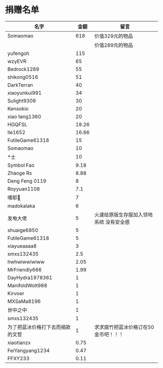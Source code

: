 # 捐赠名单  
| 名字                             | 金额  | 留言                                    |
| -------------------------------- | ----- | --------------------------------------- |
| Somaomao                         | 618   | 价值329元的物品                         |
|                                  |       | 价值289元的物品                         |
| yufengoh                         | 115   |
| wzyEVR                           | 65    |
| Bedrock1289                      | 55    |
| shikong0516                      | 51    |
| DarkTerran                       | 40    |
| xiaoyunkui991                    | 34    |
| Sulight9309                      | 30    |
| Kensokio                         | 20    |
| xiao tang1360                    | 20    |
| HGQFSL                           | 18.26 |
| lle1652                          | 16.66 |
|FutileGame61318                  |  15  |
| Somaomao                         | 10    |
| *士                              | 10    |
| Symbol Fao                       | 9.18  |
| Zhaoge Rs                        | 8.88  |
| Deng Feng 0119                   | 8     |
| Royyuan1108                      | 7.1   |
| 噢耶👻                            | 7     |
| madokalaka                       | 6     |
| 发电大佬                         | 5     | 火速给原版生存服加入领地系统 没有安全感 |
| shuaige6850                      | 5     |
| FutileGame61318                  | 5     |
| xiayueaaaa8                      | 3     |
| smxs132435                       | 2.5   |
| hwhwiwwiwiww                     | 2.05  |
| MrFriendly666                    | 1.99  |
| DayHydra1978361                  | 1     |
| ManifoldWolt988                  | 1     |
| Kirvoer                          | 1     |
| MXSaMa8196                       | 1     |
| 世中之中                         | 1     |
| smxs132435                       | 1     |
| 为了把蓝冰价格打下去而捐款的文哲 | 1     | 求求腐竹把蓝冰价格订在50金币吧！！！    |
| xiaotianzx                       | 0.75  |
| FeiYangyang1234                  | 0.47  |
| FFXY233                          | 0.11  |